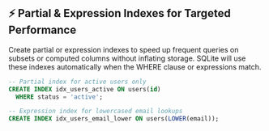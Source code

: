 ## ⚡️ Partial & Expression Indexes for Targeted Performance
Create partial or expression indexes to speed up frequent queries on subsets or computed columns without inflating storage. SQLite will use these indexes automatically when the WHERE clause or expressions match.

```sql
-- Partial index for active users only
CREATE INDEX idx_users_active ON users(id)
  WHERE status = 'active';

-- Expression index for lowercased email lookups
CREATE INDEX idx_users_email_lower ON users(LOWER(email));
```
